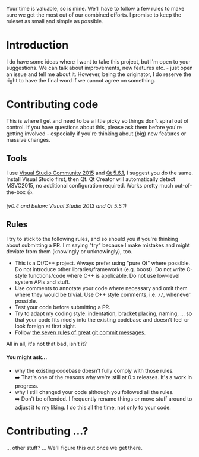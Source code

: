 Your time is valuable, so is mine. We'll have to follow a few rules to make sure we get the most out of our combined efforts. I promise to keep the ruleset as small and simple as possible.

# Introduction
I do have some ideas where I want to take this project, but I'm open to your suggestions. We can talk about improvements, new features etc. - just open an issue and tell me about it. However, being the originator, I do reserve the right to have the final word if we cannot agree on something.

# Contributing code
This is where I get and need to be a little picky so things don't spiral out of control. If you have questions about this, please ask them before you're getting involved - especially if you're thinking about (big) new features or massive changes.

## Tools
I use [Visual Studio Community 2015](https://www.microsoft.com/en-us/download/details.aspx?id=48146) and [Qt 5.6.1](http://download.qt.io/official_releases/qt/5.6/5.6.1/), I suggest you do the same. Install Visual Studio first, then Qt. Qt Creator will automatically detect MSVC2015, no additional configuration required. Works pretty much out-of-the-box :+1:.

_(v0.4 and below: Visual Studio 2013 and Qt 5.5.1)_

## Rules
I try to stick to the following rules, and so should you if you're thinking about submitting a PR. I'm saying "try" because I make mistakes and might deviate from them (knowingly or unknowingly), too.

- This is a Qt/C++ project. Always prefer using "pure Qt" where possible. Do not introduce other libraries/frameworks (e.g. boost). Do not write C-style functions/code where C++ is applicable. Do not use low-level system APIs and stuff.
- Use comments to annotate your code where necessary and omit them where they would be trivial. Use C++ style comments, i.e. `//`, whenever possible.
- Test your code before submitting a PR.
- Try to adapt my coding style: indentation, bracket placing, naming, ...  so that your code fits nicely into the existing codebase and doesn't feel or look foreign at first sight.
- Follow [the seven rules of great git commit messages](http://chris.beams.io/posts/git-commit/).

All in all, it's not that bad, isn't it?

#### You might ask...
- why the existing codebase doesn't fully comply with those rules.  
:arrow_right: That's one of the reasons why we're still at 0.x releases. It's a work in progress.
- why I still changed your code although you followed all the rules.  
:arrow_right: Don't be offended. I frequently rename things or move stuff around to adjust it to my liking. I do this all the time, not only to your code.


# Contributing ...?
... other stuff? ... We'll figure this out once we get there.
